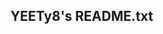 ## YEETy8's README.txt

<!--
G'day I am getting back into coding, I guess?

Using:
[Visual Studio Code] 
[C++] 




My Summer Car Content Creator

Link ~ https://www.youtube.com/channel/UCwcVLVxB_U_rsicK8TK04cA

**YEETy8/YEETy8** is a ✨ _special_ ✨ repository because its `README.md` (this file) appears on your GitHub profile.
